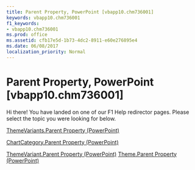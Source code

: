 ```yaml
---
title: Parent Property, PowerPoint [vbapp10.chm736001]
keywords: vbapp10.chm736001
f1_keywords:
- vbapp10.chm736001
ms.prod: office
ms.assetid: cfb17e5d-1b73-4dc2-8911-e60e276895e4
ms.date: 06/08/2017
localization_priority: Normal
---
```



# Parent Property, PowerPoint [vbapp10.chm736001]

Hi there! You have landed on one of our F1 Help redirector pages. Please select the topic you were looking for below.

[ThemeVariants.Parent Property (PowerPoint)](http://msdn.microsoft.com/library/1b305929-0fe2-319e-ba86-4156fcf33ca3%28Office.15%29.aspx)

[ChartCategory.Parent Property (PowerPoint)](http://msdn.microsoft.com/library/1b0bd9f0-90ca-8471-520d-c4fbe1e903f3%28Office.15%29.aspx)

[ThemeVariant.Parent Property (PowerPoint)](http://msdn.microsoft.com/library/780956d0-eebb-c5d5-8a6a-c969897bc9a5%28Office.15%29.aspx)
[Theme.Parent Property (PowerPoint)](http://msdn.microsoft.com/library/a4332e6e-cbed-42bc-ef24-cabcde111c57%28Office.15%29.aspx)

